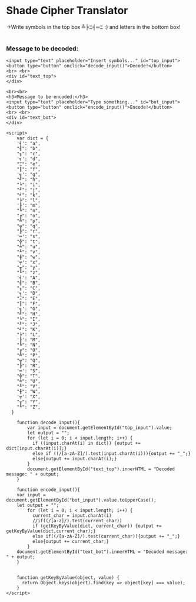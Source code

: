 <body>
<br><br><br><br>
<h1>Shade Cipher Translator</h1>

->Write symbols in the top box ╩╞Ξ╡═Ξ :) and letters in the bottom box!
<br><br>
<h3>Message to be decoded:</h3>
    
    <input type="text" placeholder="Insert symbols..." id="top_input">
    <button type="button" onclick="decode_input()">Decode!</button>
    <br> <br>
    <div id="text_top">
    </div>
    
    <br><br>
    <h3>Message to be encoded:</h3>
    <input type="text" placeholder="Type something..." id="bot_input">
    <button type="button" onclick="encode_input()">Encode!</button>
    <br> <br>
    <div id="text_bot">
    </div>
 
    <script>
        var dict = {
        '╡': "a",
        "╢": "b",
        "╖": "c",
        '╕': "d",
        "Ξ": "e",
        "║": "f",
        '╗': "g",
        "╝": "h",
        "╘": "i",
        "╜": "j",
        "╛": "k",
        "╞": "l",
        '╟': "m",  
        "╚": "n",
        "╔": "o",
        "╩": "p",
        "╦": "q",
        "╠": "r",
        '═': "s",
        "╬": "t",
        "╧": "u",
        "╨": "v",
        "╫": "w",
        '╤': "x",
        "╥": "y",
        "╙": "z",
        '╡': "A",
        "╢": "B",
        "╖": "C",
        '╕': "D",
        "Ξ": "E",
        "║": "F",
        '╗': "G",
        "╝": "H",
        "╘": "I",
        "╜": "J",
        "╛": "K",
        "╞": "L",
        '╟': "M",  
        "╚": "N",
        "╔": "O",
        "╩": "P",
        "╦": "Q",
        "╠": "R",
        '═': "S",
        "╬": "T",
        "╧": "U",
        "╨": "V",
        "╫": "W",
        '╤': "X",
        "╥": "Y",
        "╙": "Z", 
      }
      
        function decode_input(){
            var input = document.getElementById("top_input").value;
            let output = "";
            for (let i = 0; i < input.length; i++) {                                                              
              if ((input.charAt(i) in dict)) {output += dict[input.charAt(i)];} 
              else if ((/[a-zA-Z]/).test(input.charAt(i))){output += "_";}
              else{output += input.charAt(i);}                               
            }
            document.getElementById("text_top").innerHTML = "Decoded message: " + output;
        }
        
        function encode_input(){
        var input = document.getElementById("bot_input").value.toUpperCase();                                     
        let output = "";
            for (let i = 0; i < input.length; i++) {
              current_char = input.charAt(i)
              //if((/[a-z]/).test(current_char))
              if (getKeyByValue(dict, current_char)) {output += getKeyByValue(dict,current_char);} 
              else if((/[a-zA-Z]/).test(current_char)){output += "_";} 
              else{output += current_char;}
            }
        document.getElementById("text_bot").innerHTML = "Decoded message: " + output;
        }
        
                                             
        function getKeyByValue(object, value) {
          return Object.keys(object).find(key => object[key] === value);
        }
    </script> 
  </body>  


